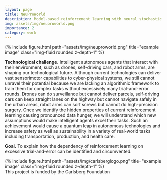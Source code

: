 ```yaml
---
layout: page
title: NeuProWorld
description: Model-based reinforcement learning with neural stochastic differential equations
img: assets/img/neuproworld.png
importance: 2
category: work
---
```


<div class="row">
    <div class="col-sm mt-3 mt-md-0">
        {% include figure.html path="assets/img/neuproworld.png" title="example image" class="img-fluid rounded z-depth-1" %}
    </div>
</div>

**Technological challenge.** Intelligent autonomous agents that interact with their environment, such as drones, self-driving cars, and robot arms, are shaping our technological future. Although current technologies can deliver vast sensorimotor capabilities to cyber-physical systems, we still cannot unravel their potential because we are lacking an algorithmic framework to train them for complex tasks without excessively many trial-and-error rounds. Drones can do surveillance but cannot deliver parcels, self-driving cars can keep straight lanes on the highway but cannot navigate safely in the urban areas, robot arms can sort screws but cannot do high-precision surgery. Once we identify the hidden properties of current reinforcement learning causing pronounced data hunger, we will understand which new assumptions would make intelligent agents excel their tasks. Such an achievement would cause a quantum leap in autonomous technologies and increase safety as well as sustainability in a variety of real-world tasks including transportation, production, and health care.

**Goal.** To explain how the dependency of reinforcement learning on excessive trial-and-error can be identified and circumvented.

<div class="row">
    <div class="col-sm mt-3 mt-md-0">
        {% include figure.html path="assets/img/carlsberglogo.png" title="example image" class="img-fluid rounded z-depth-1" %}
    </div>
</div>
<div class="caption">
    This project is funded by the Carlsberg Foundation
</div>